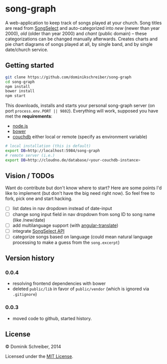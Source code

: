 song-graph
==========

A web-application to keep track of songs played at your church. Song titles are read from [SongSelect](http://songselect.com) and auto-categorized into *new* (newer than year 2000), *old* (older than year 2000) and *chant* (public domain) &ndash; these categorizations can be changed manually afterwards. Creates charts and pie chart diagrams of songs played at all, by single band, and by single date/church service.

Getting started
---------------

```bash
git clone https://github.com/dominikschreiber/song-graph
cd song-graph
npm install
bower install
npm start
```

This downloads, installs and starts your personal song-graph server (on port `process.env.PORT || 9802`). Everything will work, supposed you have met the **requirements**:

- [node.js](http://nodejs.org/)
- [bower](http://bower.io)
- [couchdb](http://couchdb.apache.org/) either local or remote (specify as environment variable)
```bash
# local installation (this is default)
export DB=http://localhost:5984/song-graph
# remote server (i.e.)
export DB=http://cloudno.de/database/<your-couchdb-instance>
```

Vision / TODOs
--------------

Want do contribute but don't know where to start? Here are some points I'd like to implement (but don't have the big need right now). So feel free to fork, pick one and start hacking.

- [ ] list dates in nav dropdown instead of date-input
- [ ] change song input field in nav dropdown from song ID to song name (like /new/date)
- [ ] add multilanguage support (with [angular-translate](https://github.com/PascalPrecht/angular-translate/))
- [ ] integrate [SongSelect API]()
- [ ] categorize songs based on language (could mean natural language processing to make a guess from the `song.excerpt`)

Version history
---------------

### 0.0.4
- resolving frontend dependencies with bower
- deleted `public/lib` in favor of `public/vendor` (which is ignored via `.gitignore`)

### 0.0.3
- moved code to github, started history.


License
-------
&copy; Dominik Schreiber, 2014

Licensed under the [MIT License](./LICENSE).
